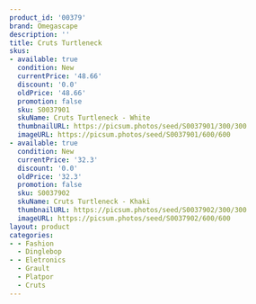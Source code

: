 ```yaml
---
product_id: '00379'
brand: Omegascape
description: ''
title: Cruts Turtleneck
skus:
- available: true
  condition: New
  currentPrice: '48.66'
  discount: '0.0'
  oldPrice: '48.66'
  promotion: false
  sku: S0037901
  skuName: Cruts Turtleneck - White
  thumbnailURL: https://picsum.photos/seed/S0037901/300/300
  imageURL: https://picsum.photos/seed/S0037901/600/600
- available: true
  condition: New
  currentPrice: '32.3'
  discount: '0.0'
  oldPrice: '32.3'
  promotion: false
  sku: S0037902
  skuName: Cruts Turtleneck - Khaki
  thumbnailURL: https://picsum.photos/seed/S0037902/300/300
  imageURL: https://picsum.photos/seed/S0037902/600/600
layout: product
categories:
- - Fashion
  - Dinglebop
- - Eletronics
  - Grault
  - Platpor
  - Cruts
---
```

